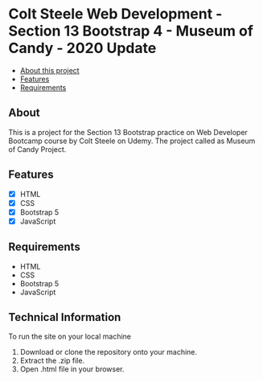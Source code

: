 # Colt Steele Web Development - Section 13 Bootstrap 4 - Museum of Candy - 2020 Update

- [About this project](#about)
- [Features](#features)
- [Requirements](#requirements)

<a name="about"></a>

## About

This is a project for the Section 13 Bootstrap practice on Web Developer Bootcamp course by Colt Steele on Udemy. The project called as Museum of Candy Project.

<a name="features"></a>

## Features

- [x] HTML
- [x] CSS
- [x] Bootstrap 5
- [x] JavaScript

<a name="requirements"></a>

## Requirements

- HTML
- CSS
- Bootstrap 5
- JavaScript

<a name="technical_information"></a>

## Technical Information

To run the site on your local machine

1. Download or clone the repository onto your machine.
2. Extract the .zip file.
3. Open .html file in your browser.
